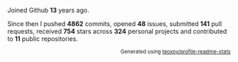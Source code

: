 Joined Github **13** years ago.

Since then I pushed **4862** commits, opened **48** issues, submitted **141** pull requests, received **754** stars across **324** personal projects and contributed to **11** public repositories.

<p align="right"><sub>Generated using <a href="https://github.com/marketplace/actions/profile-readme-stats">teoxoy/profile-readme-stats</a></sub></p>
